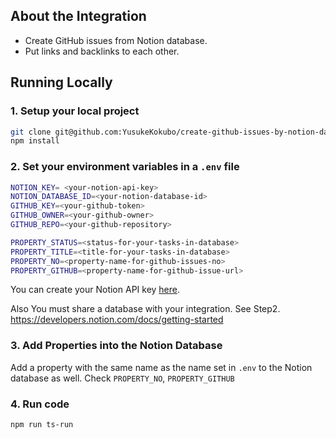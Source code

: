 ## About the Integration

- Create GitHub issues from Notion database.
- Put links and backlinks to each other.

## Running Locally

### 1. Setup your local project

```zsh
git clone git@github.com:YusukeKokubo/create-github-issues-by-notion-database.git
npm install
```

### 2. Set your environment variables in a `.env` file

```zsh
NOTION_KEY= <your-notion-api-key>
NOTION_DATABASE_ID=<your-notion-database-id>
GITHUB_KEY=<your-github-token>
GITHUB_OWNER=<your-github-owner>
GITHUB_REPO=<your-github-repository>

PROPERTY_STATUS=<status-for-your-tasks-in-database>
PROPERTY_TITLE=<title-for-your-tasks-in-database>
PROPERTY_NO=<property-name-for-github-issues-no>
PROPERTY_GITHUB=<property-name-for-github-issue-url>
```

You can create your Notion API key [here](https://www.notion.com/my-integrations).

Also You must share a database with your integration. 
See Step2. https://developers.notion.com/docs/getting-started

### 3. Add Properties into the Notion Database

Add a property with the same name as the name set in `.env` to the Notion database as well.
Check `PROPERTY_NO`, `PROPERTY_GITHUB`


### 4. Run code

```zsh
npm run ts-run
```
